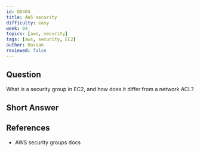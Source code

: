 ```yaml
---
id: Q0404
title: AWS security
difficulty: easy
week: 04
topics: [aws, security]
tags: [aws, security, EC2]
author: Hassan
reviewed: false
---
```


## Question
What is a security group in EC2, and how does it differ from a network ACL?

## Short Answer


## References
- AWS security groups docs
